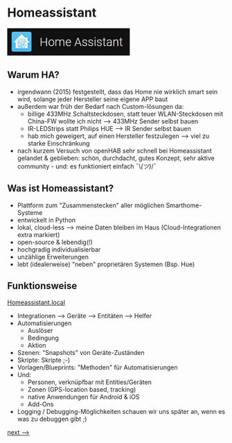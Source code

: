 # Homeassistant

![image](/images/ha.png)

## Warum HA?
* irgendwann (2015) festgestellt, dass das Home nie wirklich smart sein wird, solange jeder Hersteller seine eigene APP baut
* außerdem war früh der Bedarf nach Custom-lösungen da: 
  * billige 433MHz Schaltsteckdosen, statt teuer WLAN-Steckdosen mit China-FW wollte ich nicht --> 433MHz Sender selbst bauen
  * IR-LEDStrips statt Philips HUE --> IR Sender selbst bauen
  * hab mich geweigert, auf einen Hersteller festzulegen --> viel zu starke Einschränkung
* nach kurzem Versuch von openHAB sehr schnell bei Homeassistant gelandet & geblieben: schön, durchdacht, gutes Konzept, sehr aktive community - und: es funktioniert einfach ¯\\_(ツ)_/¯

## Was ist Homeassistant?
* Plattform zum "Zusammenstecken" aller möglichen Smarthome-Systeme
* entwickelt in Python
* lokal, cloud-less --> meine Daten bleiben im Haus (Cloud-Integrationen extra markiert)
* open-source & lebendig(!)
* hochgradig individualisierbar
* unzählige Erweiterungen
* lebt (idealerweise) "neben" proprietären Systemen (Bsp. Hue)

## Funktionsweise

[Homeassistant.local](http://homeassistant.local:8123/config/dashboard)

* Integrationen --> Geräte --> Entitäten --> Helfer
* Automatisierungen
    * Auslöser
    * Bedingung
    * Aktion
* Szenen: "Snapshots" von Geräte-Zuständen
* Skripte: Skripte ;-)
* Vorlagen/Blueprints: "Methoden" für Automatisierungen
* Und:
  * Personen, verknüpfbar mit Entities/Geräten
  * Zonen (GPS-location based, tracking)
  * native Anwendungen für Android & iOS
  * Add-Ons
* Logging / Debugging-Möglichkeiten schauen wir uns später an, wenn es was zu debuggen gibt ;)

[next --> ](/03_Praxis.md)